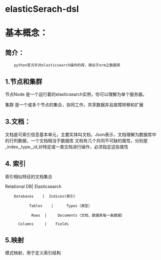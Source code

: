 # elasticSerach-dsl



# 基本概念：

## 简介：
        python官方针对elasticsearch操作的库，类似于orm之数据库

## 1.节点和集群
节点Node 是一个运行着的elasticsearch实例，你可以理解为单个服务器。

集群 是一个或多个节点的集合，协同工作，共享数据并且故障转移和扩展

## 3.文档：
文档是可索引信息基本单元，主要实体叫文档，Json表示，文档理解为数据库中的行列数据，一个文档相当于数据库
文档有几个共同不可缺的属性，分别是_index,_type,_id,对特定或一类文档进行操作，必须指定这些属性


## 4. 索引
索引相似特征的文档集合

Relational DB|	Elasticsearch
 
        Databases	 |  Indices(索引）

               Tables	 |      Types（类型）

                Rows  |     Documents（文档，数据库每一条数据）

          Columns	  |    Fields
          
 ## 5.映射
 模式映射，用于定义索引结构
          
          
            